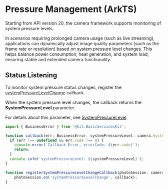 # Pressure Management (ArkTS)

Starting from API version 20, the camera framework supports monitoring of system pressure levels.

In scenarios requiring prolonged camera usage (such as live streaming), applications can dynamically adjust image quality parameters (such as the frame rate or resolution) based on system pressure level changes. This helps balance power consumption, heat generation, and system load, ensuring stable and extended camera functionality.

## Status Listening

To monitor system pressure status changes, register the [systemPressureLevelChange](../../reference/apis-camera-kit/arkts-apis-camera-PhotoSession.md#onsystempressurelevelchange20) callback.

When the system pressure level changes, the callback returns the **SystemPressureLevel** parameter.

For details about this parameter, see [SystemPressureLevel](../../reference/apis-camera-kit/arkts-apis-camera-e.md#systempressurelevel20).

```ts
import { BusinessError } from '@kit.BasicServicesKit';

function callback(err: BusinessError, systemPressureLevel: camera.SystemPressureLevel): void {
  if (err !== undefined && err.code !== 0) {
    console.error(`Callback Error, errorCode: ${err.code}`);
    return;
  }
  console.info(`systemPressureLevel: ${systemPressureLevel}`);
}

function registerSystemPressureLevelChangeCallback(photoSession: camera.PhotoSession): void {
    photoSession.on('systemPressureLevelChange', callback);
}
```
